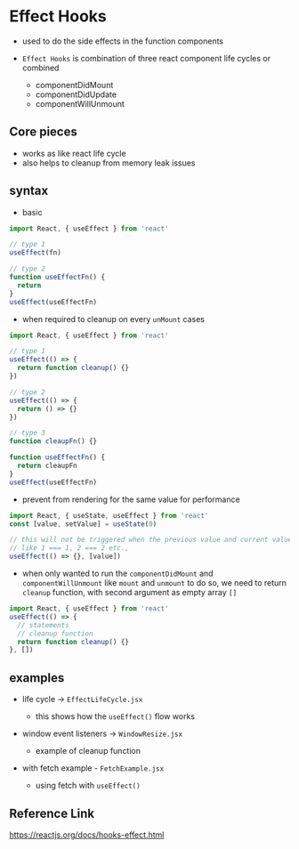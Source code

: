 # Effect Hooks

- used to do the side effects in the function components
- `Effect Hooks` is combination of three react component life cycles or combined

  - componentDidMount
  - componentDidUpdate
  - componentWillUnmount

## Core pieces

- works as like react life cycle
- also helps to cleanup from memory leak issues

## syntax

- basic

```jsx
import React, { useEffect } from 'react'

// type 1
useEffect(fn)

// type 2
function useEffectFn() {
  return
}
useEffect(useEffectFn)
```

- when required to cleanup on every `unMount` cases

```jsx
import React, { useEffect } from 'react'

// type 1
useEffect(() => {
  return function cleanup() {}
})

// type 2
useEffect(() => {
  return () => {}
})

// type 3
function cleaupFn() {}

function useEffectFn() {
  return cleaupFn
}
useEffect(useEffectFn)
```

- prevent from rendering for the same value for performance

```jsx
import React, { useState, useEffect } from 'react'
const [value, setValue] = useState(0)

// this will not be triggered when the previous value and current value is same
// like 1 === 1, 2 === 2 etc.,
useEffect(() => {}, [value])
```

- when only wanted to run the `componentDidMount` and `componentWillUnmount`
  like `mount` and `unmount` to do so, we need to return `cleanup` function, with second argument as empty array `[]`

```jsx
import React, { useEffect } from 'react'
useEffect(() => {
  // statements
  // cleanup function
  return function cleanup() {}
}, [])
```

## examples

- life cycle -> `EffectLifeCycle.jsx`

  - this shows how the `useEffect()` flow works

- window event listeners -> `WindowResize.jsx`

  - example of cleanup function

- with fetch example - `FetchExample.jsx`

  - using fetch with `useEffect()`

## Reference Link

https://reactjs.org/docs/hooks-effect.html
